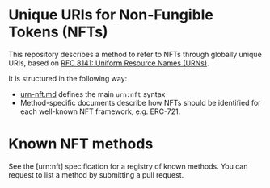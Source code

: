 # Unique URIs for Non-Fungible Tokens (NFTs)

This repository describes a method to refer to NFTs through globally unique URIs, based on [RFC 8141: Uniform Resource Names (URNs)](https://datatracker.ietf.org/doc/html/rfc8141).

It is structured in the following way:
- [urn-nft.md](urn-nft.md) defines the main `urn:nft` syntax
- Method-specific documents describe how NFTs should be identified for each well-known NFT framework, e.g. ERC-721.

# Known NFT methods

See the [urn:nft] specification for a registry of known methods. You can request to list a method by submitting a pull request.
